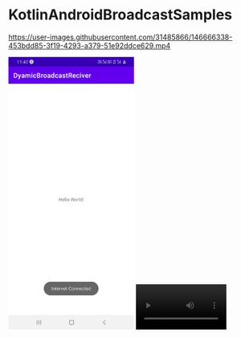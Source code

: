 # KotlinAndroidBroadcastSamples



https://user-images.githubusercontent.com/31485866/146666338-453bdd85-3f19-4293-a379-51e92ddce629.mp4


<img src = "screenshots/DyamicBroadcastReciver.jpg" width = "250" /> 

<video src="screenshots/DyamicBroadcastReciver.jpg" width=180/>



